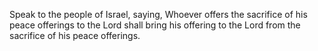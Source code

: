 Speak to the people of Israel, saying, Whoever offers the sacrifice of his peace offerings to the Lord shall bring his offering to the Lord from the sacrifice of his peace offerings.
